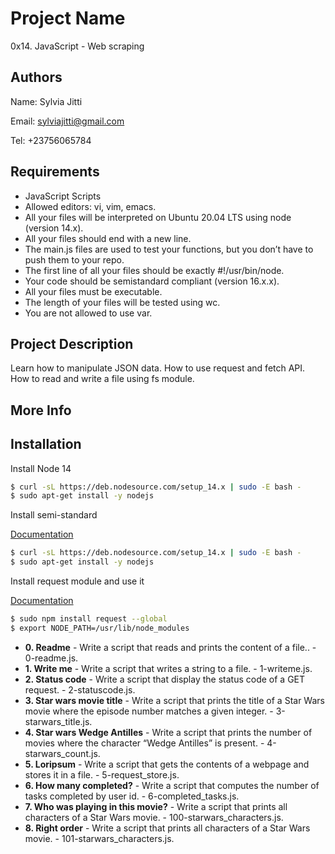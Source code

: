 
# Project Name

0x14. JavaScript - Web scraping


## Authors

Name: Sylvia Jitti

Email: sylviajitti@gmail.com

Tel: +23756065784



## Requirements
- JavaScript Scripts
- Allowed editors: vi, vim, emacs.
- All your files will be interpreted on Ubuntu 20.04 LTS using node (version 14.x).
- All your files should end with a new line.
- The main.js files are used to test your functions, but you don’t have to push them to your repo.
- The first line of all your files should be exactly #!/usr/bin/node.
- Your code should be semistandard compliant (version 16.x.x).
- All your files must be executable.
- The length of your files will be tested using wc.
- You are not allowed to use var.


## Project Description
Learn how to manipulate JSON data. How to use request and fetch API. How to read and write a file using fs module.
## More Info
## Installation

Install Node 14

```bash
$ curl -sL https://deb.nodesource.com/setup_14.x | sudo -E bash -
$ sudo apt-get install -y nodejs
```
Install semi-standard

[Documentation](https://github.com/standard/semistandard)
```bash
$ curl -sL https://deb.nodesource.com/setup_14.x | sudo -E bash -
$ sudo apt-get install -y nodejs
```
Install request module and use it

[Documentation](https://github.com/request/request)
```bash
$ sudo npm install request --global
$ export NODE_PATH=/usr/lib/node_modules
```
- __0. Readme__ - Write a script that reads and prints the content of a file.. - 0-readme.js.
- __1. Write me__ - Write a script that writes a string to a file. - 1-writeme.js.
- __2. Status code__ - Write a script that display the status code of a GET request. - 2-statuscode.js.
- __3. Star wars movie title__ - Write a script that prints the title of a Star Wars movie where the episode number matches a given integer. - 3-starwars_title.js.
- __4. Star wars Wedge Antilles__ - Write a script that prints the number of movies where the character “Wedge Antilles” is present. - 4-starwars_count.js.
- __5. Loripsum__ - Write a script that gets the contents of a webpage and stores it in a file. - 5-request_store.js.
- __6. How many completed?__ - Write a script that computes the number of tasks completed by user id. - 6-completed_tasks.js.
- __7. Who was playing in this movie?__ - Write a script that prints all characters of a Star Wars movie. - 100-starwars_characters.js.
- __8. Right order__ - Write a script that prints all characters of a Star Wars movie. - 101-starwars_characters.js.
